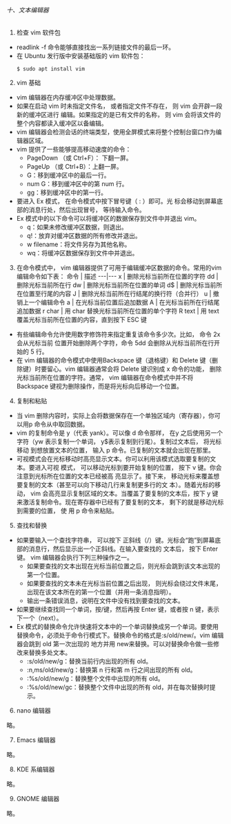 ###### 十、文本编辑器

1. 检查 vim 软件包
- readlink -f 命令能够直接找出一系列链接文件的最后一环。
- 在 Ubuntu 发行版中安装基础版的 vim 软件包：
    ```
    $ sudo apt install vim
    ```

2. vim 基础
- vim 编辑器在内存缓冲区中处理数据。
- 如果在启动 vim 时未指定文件名， 或者指定文件不存在， 则 vim 会开辟一段新的缓冲区进行 编辑。如果指定的是已有文件的名称， 则 vim 会将该文件的整个内容都读入缓冲区以备编辑。
- vim 编辑器会检测会话的终端类型，使用全屏模式来将整个控制台窗口作为编辑器区域。
-  vim 提供了一些能够提高移动速度的命令：
    - PageDown （或 Ctrl+F）： 下翻一屏。
    - PageUp （或 Ctrl+B）：上翻一屏。
    - G：移到缓冲区中的最后一行。
    - num G：移到缓冲区中的第 num 行。
    - gg：移到缓冲区中的第一行。
- 要进入 Ex 模式， 在命令模式中按下冒号键（ : ）即可。光 标会移动到屏幕底部的消息行处，然后出现冒号， 等待输入命令。
- Ex 模式中的以下命令可以将缓冲区的数据保存到文件中并退出 vim。
    - q：如果未修改缓冲区数据，则退出。
    - q!：放弃对缓冲区数据的所有修改并退出。
    - w filename：将文件另存为其他名称。
    - wq：将缓冲区数据保存到文件中并退出。

3. 在命令模式中， vim 编辑器提供了可用于编辑缓冲区数据的命令。常用的vim 编辑命令如下表：
    命令 | 描述
    ---|---
    x       | 删除光标当前所在位置的字符
    dd      | 删除光标当前所在行
    dw      | 删除光标当前所在位置的单词
    d$      | 删除光标当前所在位置至行尾的内容
    J       | 删除光标当前所在行结尾的换行符（合并行）
    u       | 撤销上一个编辑命令
    a       | 在光标当前位置后追加数据
    A       | 在光标当前所在行结尾追加数据
    r char  | 用 char 替换光标当前所在位置的单个字符
    R text  | 用 text 覆盖光标当前所在位置的内容，直到按下 ESC 键
    
- 有些编辑命令允许使用数字修饰符来指定重复该命令多少次。比如， 命令 2x 会从光标当前 位置开始删除两个字符，命令 5dd 会删除从光标当前所在行开始的 5 行。
- 在 vim 编辑器的命令模式中使用Backspace 键（退格键）和 Delete 键（删除键）时要留心。vim 编辑器通常会将 Delete 键识别成 x 命令的功能， 删除光标当前所在位置的字符。通常， vim 编辑器在命令模式中并不将 Backspace 键视为删除操作，而是将光标向后移动一个位置。

4. 复制和粘贴
- 当 vim 删除内容时，实际上会将数据保存在一个单独区域内（寄存器），你可以用p 命令从中取回数据。
- vim 的复制命令是 y（代表 yank）。可以像 d 命令那样， 在y 之后使用另一个字符（yw 表示复制一个单词， y$表示复制到行尾）。复制过文本后， 将光标移动 到想放置文本的位置， 输入 p 命令。已复制的文本就会出现在那里。
- 可视模式会在光标移动时高亮显示文本。你可以利用该模式选取要复制的文本。要进入可视 模式， 可以移动光标到要开始复制的位置， 按下 v 键。你会注意到光标所在位置的文本已经被高 亮显示了。接下来， 移动光标来覆盖想要复制的文本（甚至可以向下移动几行来复制更多行的文 本）。随着光标的移动， vim 会高亮显示复制区域的文本。当覆盖了要复制的文本后，按下 y 键 来激活复制命令。现在寄存器中已经有了要复制的文本， 剩下的就是移动光标到需要的位置， 使 用 p 命令来粘贴。

5. 查找和替换
- 如果要输入一个查找字符串， 可以按下 正斜线（/）键。光标会“跑”到屏幕底部的消息行，然后显示出一个正斜线。在输入要查找的 文本后， 按下 Enter 键。 vim 编辑器会执行下列三种操作之一。
    - 如果要查找的文本出现在光标当前位置之后，则光标会跳到该文本出现的第一个位置。
    - 如果要查找的文本未在光标当前位置之后出现， 则光标会绕过文件末尾，出现在该文本所在的第一个位置（并用一条消息指明）。
    - 输出一条错误消息，说明在文件中没有找到要查找的文本。
- 如果要继续查找同一个单词，按/键，然后再按 Enter 键，或者按 n 键，表示下一个（next）。
- Ex 模式的替换命令允许快速将文本中的一个单词替换成另一个单词。要使用替换命令，必须处于命令行模式下。替换命令的格式是:s/old/new/。vim 编辑器会跳到 old 第一次出现的 地方并用 new来替换。可以对替换命令做一些修改来替换多处文本。
    - :s/old/new/g：替换当前行内出现的所有 old。
    - :n,ms/old/new/g：替换第 n 行和第 m 行之间出现的所有 old。
    - :%s/old/new/g：替换整个文件中出现的所有 old。
    - :%s/old/new/gc：替换整个文件中出现的所有 old，并在每次替换时提示。

6. nano 编辑器

略。

7. Emacs 编辑器

略。

8. KDE 系编辑器

略。

9. GNOME 编辑器

略。
